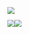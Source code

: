 ![](https://lh3.googleusercontent.com/lSHl8z1e_F_GTKzuiY-GnQjZjnjTiUqJyUCAAcMdUOGna8j7QA952iPWTHrEbpfSEXrvUpp36iO9HLE-xcPU6BiihhVu02_Suf4Ls-21KgJT6VLUvokrIyJsJhRO0EZa1Hc-60nxQiBGnUElhw)


![](https://lh3.googleusercontent.com/lSHl8z1e_F_GTKzuiY-GnQjZjnjTiUqJyUCAAcMdUOGna8j7QA952iPWTHrEbpfSEXrvUpp36iO9HLE-xcPU6BiihhVu02_Suf4Ls-21KgJT6VLUvokrIyJsJhRO0EZa1Hc-60nxQiBGnUElhw)![](https://lh3.googleusercontent.com/lSHl8z1e_F_GTKzuiY-GnQjZjnjTiUqJyUCAAcMdUOGna8j7QA952iPWTHrEbpfSEXrvUpp36iO9HLE-xcPU6BiihhVu02_Suf4Ls-21KgJT6VLUvokrIyJsJhRO0EZa1Hc-60nxQiBGnUElhw)
